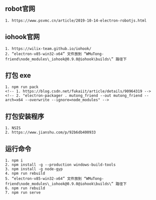 ## robot官网

    1. https://www.psvmc.cn/article/2019-10-14-electron-robotjs.html

## iohook官网

    1. https://wilix-team.github.io/iohook/
    2. “electron-v85-win32-x64” 文件放到 “WMuTong-friend\node_modules\_iohook@0.9.0@iohook\builds\” 路径下

## 打包 exe

    1. npm run pack
    <!-- 1. https://blog.csdn.net/fukaiit/article/details/90964319 -->
    <!-- 2. "electron-packager . mutong_friend --out mutong_friend --arch=x64 --overwrite --ignore=node_modules" -->

## 打包安装程序

    1. NSIS
    2. https://www.jianshu.com/p/92b6db400933

## 运行命令

    1. npm i
    2. npm install -g --production windows-build-tools
    3. npm install -g node-gyp
    4. npm run rebuild
    5. “electron-v85-win32-x64” 文件放到 “WMuTong-friend\node_modules\_iohook@0.9.0@iohook\builds\” 路径下
    6. npm run rebuild
    7. npm run serve